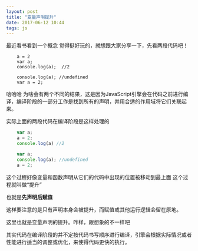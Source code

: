 ```yaml
---
layout: post
title: "变量声明提升"
date: 2017-06-12 10:44
tags: js
---
```


  最近看书看到一个概念 觉得挺好玩的，就想跟大家分享一下，先看两段代码吧！

~~~
    a = 2
    var a;
    console.log(a);  //2
~~~

~~~
    console.log(a); //undefined
    var a = 2;
~~~

  哈哈哈 为啥会有两个不同的结果，这是因为JavaScript引擎会在代码之前进行编译，编译阶段的一部分工作是找到所有的声明，并用合适的作用域将它们关联起来。

  实际上面的两段代码在编译阶段是这样处理的

~~~javascript
    var a;
    a = 2;
    console.log(a) //2
~~~

~~~javascript
    var a;
    console.log(a); //undefined
    a = 2;
~~~

  这个过程好像变量和函数声明从它们的代码中出现的位置被移动到最上面  这个过程就叫做“提升”

  也就是<b class="stress">先声明后赋值</b>

  这样要注意的是只有声明本身会被提升，而赋值或其他运行逻辑会留在原地。

  这里也就是变量声明的提升。咋样，跟想象的不一样吧

  其实代码在编译阶段的并不定按代码书写顺序进行编译，引擎会根据实际情况或者性能进行适当的调整或优化，来使得代码更快的执行。
